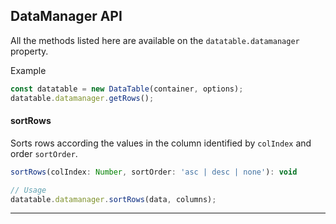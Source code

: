 ## DataManager API

All the methods listed here are available on the `datatable.datamanager` property.

Example
```javascript
const datatable = new DataTable(container, options);
datatable.datamanager.getRows();
```

#### sortRows

Sorts rows according the values in the column identified by `colIndex` and order `sortOrder`.

```javascript
sortRows(colIndex: Number, sortOrder: 'asc | desc | none'): void

// Usage
datatable.datamanager.sortRows(data, columns);
```

---

